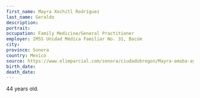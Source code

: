 ```yaml
---
first_name: Mayra Xochitl Rodríguez
last_name: Geraldo
description: 
portrait: 
occupation: Family Medicine/General Practitioner
employer: IMSS Unidad Médica Familiar No. 31, Bacúm
city: 
province: Sonora
country: Mexico
source: https://www.elimparcial.com/sonora/ciudadobregon/Mayra-amaba-ayudar-a-las-personas-por-eso-estudio-medicina-Hermana--20200605-0028.html
birth_date: 
death_date: 
---
```


44 years old.
